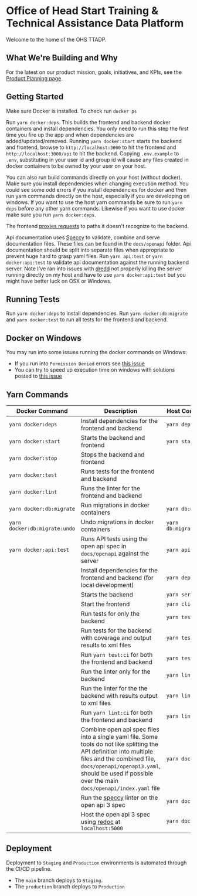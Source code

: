 Office of Head Start Training & Technical Assistance Data Platform
=============================================

Welcome to the home of the OHS TTADP.

What We're Building and Why
---------------

For the latest on our product mission, goals, initiatives, and KPIs, see the [Product Planning page](https://github.com/HHS/Head-Start-TTADP/wiki/Product-Planning).


Getting Started
---------------

Make sure Docker is installed. To check run `docker ps`

Run `yarn docker:deps`. This builds the frontend and backend docker containers and install dependencies. You only need to run this step the first time you fire up the app and when dependencies are added/updated/removed. Running `yarn docker:start` starts the backend and frontend, browse to `http://localhost:3000` to hit the frontend and `http://localhost:3000/api` to hit the backend. Copying `.env.example` to `.env`, substituting in your user id and group id will cause any files created in docker containers to be owned by your user on your host.

You can also run build commands directly on your host (without docker). Make sure you install dependencies when changing execution method. You could see some odd errors if you install dependencies for docker and then run yarn commands directly on the host, especially if you are developing on windows. If you want to use the host yarn commands be sure to run `yarn deps` before any other yarn commands. Likewise if you want to use docker make sure you run `yarn docker:deps`.

The frontend [proxies requests](https://create-react-app.dev/docs/proxying-api-requests-in-development/) to paths it doesn't recognize to the backend.

Api documentation uses [Speccy](https://github.com/wework/speccy) to validate, combine and serve documentation files. These files can be found in the `docs/openapi` folder. Api documentation should be split into separate files when appropriate to prevent huge hard to grasp yaml files. Run `yarn api:test` or `yarn docker:api:test` to validate api documentation against the running backend server. Note I've ran into issues with [dredd](https://dredd.org/en/latest/) not properly killing the server running directly on my host and have to use `yarn docker:api:test` but you might have better luck on OSX or Windows.

Running Tests
-------------

Run `yarn docker:deps` to install dependencies. Run `yarn docker:db:migrate` and `yarn docker:test` to run all tests for the frontend and backend.

Docker on Windows
-----------------

You may run into some issues running the docker commands on Windows:

 * If you run into `Permission Denied` errors see [this issue](https://github.com/docker/for-win/issues/3385#issuecomment-501931980)
 * You can try to speed up execution time on windows with solutions posted to [this issue](https://github.com/docker/for-win/issues/1936)

Yarn Commands
--------------

| Docker Command | Description| Host Command |
|-|-|-|
| `yarn docker:deps` | Install dependencies for the frontend and backend | `yarn deps` |
| `yarn docker:start` | Starts the backend and frontend | `yarn start` |
| `yarn docker:stop` | Stops the backend and frontend |
| `yarn docker:test` | Runs tests for the frontend and backend |
| `yarn docker:lint` | Runs the linter for the frontend and backend |
| `yarn docker:db:migrate` | Run migrations in docker containers | `yarn db:migrate` |
| `yarn docker:db:migrate:undo` | Undo migrations in docker containers | `yarn db:migrate:undo` |
| `yarn docker:api:test` | Runs API tests using the open api spec in `docs/openapi` against the server | `yarn api:test` |
| | Install dependencies for the frontend and backend (for local development)  | `yarn deps:local` |
| | Starts the backend | `yarn server` |
| | Start the frontend | `yarn client`
| | Run tests for only the backend | `yarn test`|
| | Run tests for the backend with coverage and output results to xml files|  `yarn test:ci`|
| | Run `yarn test:ci` for both the frontend and backend | `yarn test:all`|
| | Run the linter only for the backend | `yarn lint` |
| | Run the linter for the the backend with results output to xml files | `yarn lint:ci`|
| | Run `yarn lint:ci` for both the frontend and backend | `yarn lint:all`|
| | Combine open api spec files into a single yaml file. Some tools do not like splitting the API definition into multiple files and the combined file, `docs/openapi/openapi3.yaml`, should be used if possible over the main `docs/openapi/index.yaml` file | `yarn docs:build` |
| | Run the [speccy](https://github.com/wework/speccy) linter on the open api 3 spec | `yarn docs:lint` |
| | Host the open api 3 spec using [redoc](https://github.com/Redocly/redoc) at `localhost:5000` | `yarn docs:serve` |

Deployment
----------

Deployment to `Staging` and `Production` environments is automated through the CI/CD pipeline.

* The `main` branch deploys to `Staging`.
* The `production` branch deploys to `Production`
